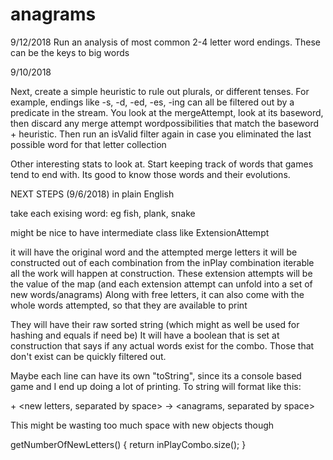 # anagrams

9/12/2018
Run an analysis of most common 2-4 letter word endings. These can be the keys to big words

9/10/2018

Next, create a simple heuristic to rule out plurals, or different tenses. 
For example, endings like -s, -d, -ed, -es, -ing can all be filtered out by a predicate in the stream.
You look at the mergeAttempt, look at its baseword, then discard any merge attempt wordpossibilities that match
the baseword + heuristic. Then run an isValid filter again in case you eliminated the last possible word
for that letter collection


Other interesting stats to look at.
Start keeping track of words that games tend to end with. Its good to know those words and their
evolutions.


NEXT STEPS (9/6/2018)
in plain English

take each exising word: eg fish, plank, snake

might be nice to have intermediate class like ExtensionAttempt

it will have the original word and the attempted merge letters
it will be constructed out of each combination from the inPlay combination iterable
all the work will happen at construction.
These extension attempts will be the value of the map (and each extension attempt can unfold into a set of new words/anagrams)
Along with free letters, it can also come with the whole words attempted, so that they are available to print

They will have their raw sorted string (which might as well be used for hashing and equals if need be)
It will have a boolean that is set at construction that says if any actual words exist for the combo. Those that don't exist can be quickly filtered out.

Maybe each line can have its own "toString", since its a console based game and I end up doing a lot of printing.
To string will format like this:

<original word> + <new letters, separated by space> -> <anagrams, separated by space>


This might be wasting too much space with new objects though

getNumberOfNewLetters() {
    return inPlayCombo.size();
}


